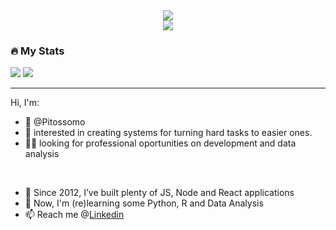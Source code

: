 
<div align="center">
  <img src="https://c.tenor.com/GfSX-u7VGM4AAAAC/coding.gif" />
  <br />
  
  <a href="https://www.linkedin.com/in/pedrohteles/">
    <img src="https://img.shields.io/badge/LinkedIn-0077B5?style=for-the-badge&logo=linkedin&logoColor=white" />
  </a>
  <br />
</div>
<div>
  <h3>🔥 My Stats</h3>
  <img src="https://github-readme-stats.vercel.app/api?username=pitossomo&count_private=true&&hide=contribs&show_icons=true" />
  <img src="https://github-readme-stats.vercel.app/api/top-langs/?username=pitossomo&layout=compact&langs_count=6" />
</div>

---

  Hi, I'm:
- 👋 @Pitossomo
- 👀 interested in creating systems for turning hard tasks to easier ones.
- 👨‍🏭 looking for professional oportunities on development and data analysis
<br />
  
- 🧱 Since 2012, I’ve built plenty of JS, Node and React applications
- 🌱 Now, I'm (re)learning some Python, R and Data Analysis
- 📫 Reach me @[Linkedin](https://www.linkedin.com/in/pedrohteles/)
